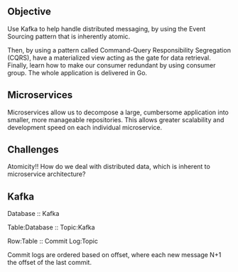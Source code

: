 ## Objective

Use Kafka to help handle distributed messaging, by using the Event Sourcing pattern that is inherently atomic.

Then, by using a pattern called Command-Query Responsibility Segregation (CQRS),
have a materialized view acting as the gate for data retrieval.
Finally, learn how to make our consumer redundant by using consumer group.
The whole application is delivered in Go.

## Microservices

Microservices allow us to decompose a large, cumbersome application into smaller, more manageable repositories. This allows greater scalability and development speed on each individual microservice.

## Challenges

Atomicity!! How do we deal with distributed data, which is inherent to microservice architecture?

## Kafka

Database :: Kafka

Table:Database :: Topic:Kafka

Row:Table :: Commit Log:Topic

Commit logs are ordered based on offset, where each new message N+1 the offset of the last commit.


